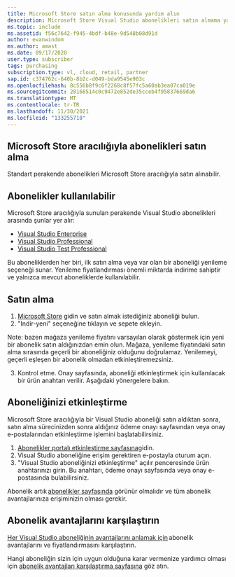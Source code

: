 ```yaml
---
title: Microsoft Store satın alma konusunda yardım alın
description: Microsoft Store Visual Studio abonelikleri satın almama yardım et
ms.topic: include
ms.assetid: f56c7642-f945-4bdf-b48e-9d548b08d91d
author: evanwindom
ms.author: amast
ms.date: 09/17/2020
user.type: subscriber
tags: purchasing
subscription.type: vl, cloud, retail, partner
sap.id: c374762c-640b-8b2c-d049-bda9545e903c
ms.openlocfilehash: 8c556b8f9c6f2268c8f57fc5a60ab3ea07ca019e
ms.sourcegitcommit: 28168514c0c9472e852de35cceb4f95837669da6
ms.translationtype: MT
ms.contentlocale: tr-TR
ms.lasthandoff: 11/30/2021
ms.locfileid: "133255718"
---
```

## <a name="purchase-subscriptions-through-microsoft-store"></a>Microsoft Store aracılığıyla abonelikleri satın alma 

Standart perakende abonelikleri Microsoft Store aracılığıyla satın alınabilir.  

## <a name="subscriptions-available"></a>Abonelikler kullanılabilir 

Microsoft Store aracılığıyla sunulan perakende Visual Studio abonelikleri arasında şunlar yer alır: 

* [Visual Studio Enterprise](https://www.microsoft.com/p/visual-studio-enterprise-subscription/dg7gmgf0dst4?activetab=pivot%3aoverviewtab)
* [Visual Studio Professional](https://www.microsoft.com/p/visual-studio-professional-subscription/dg7gmgf0dst3?activetab=pivot%3aoverviewtab) 
* [Visual Studio Test Professional](https://www.microsoft.com/p/visual-studio-test-professional-subscription/dg7gmgf0dst6?activetab=pivot%3aoverviewtab)

Bu aboneliklerden her biri, ilk satın alma veya var olan bir aboneliği yenileme seçeneği sunar. Yenileme fiyatlandırması önemli miktarda indirime sahiptir ve yalnızca mevcut aboneliklerde kullanılabilir.  

## <a name="how-to-purchase"></a>Satın alma 

1. [Microsoft Store](https://www.microsoft.com/store) gidin ve satın almak istediğiniz aboneliği bulun.
2. "Indir-yeni" seçeneğine tıklayın ve sepete ekleyin. 

Note: bazen mağaza yenileme fiyatını varsayılan olarak göstermek için yeni bir abonelik satın aldığınızdan emin olun. Mağaza, yenileme fiyatındaki satın alma sırasında geçerli bir aboneliğiniz olduğunu doğrulamaz. Yenilemeyi, geçerli eşleşen bir abonelik olmadan etkinleştiremezsiniz.

3. Kontrol etme. Onay sayfasında, aboneliği etkinleştirmek için kullanılacak bir ürün anahtarı verilir. Aşağıdaki yönergelere bakın. 

## <a name="how-to-activate-your-subscription"></a>Aboneliğinizi etkinleştirme 

Microsoft Store aracılığıyla bir Visual Studio aboneliği satın aldıktan sonra, satın alma sürecinizden sonra aldığınız ödeme onayı sayfasından veya onay e-postalarından etkinleştirme işlemini başlatabilirsiniz. 

1. [Abonelikler portalı etkinleştirme sayfasına](https://my.visualstudio.com/subscriptions/activate)gidin.
1. Visual Studio aboneliğine erişim gerektiren e-postayla oturum açın. 
1. "Visual Studio aboneliğinizi etkinleştirme" açılır penceresinde ürün anahtarınızı girin. Bu anahtarı, ödeme onayı sayfasında veya onay e-postasında bulabilirsiniz. 

Abonelik artık [abonelikler sayfasında](https://my.visualstudio.com/subscriptions) görünür olmalıdır ve tüm abonelik avantajlarınıza erişiminizin olması gerekir. 

## <a name="compare-subscription-benefits"></a>Abonelik avantajlarını karşılaştırın

[Her Visual Studio aboneliğinin avantajlarını anlamak için](https://visualstudio.microsoft.com/vs/pricing/) abonelik avantajlarını ve fiyatlandırmasını karşılaştırın. 

Hangi aboneliğin sizin için uygun olduğuna karar vermenize yardımcı olması için [abonelik avantajları karşılaştırma sayfasına](https://visualstudio.microsoft.com/vs/benefits/) göz atın.